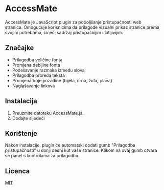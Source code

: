 # AccessMate

AccessMate je JavaScript plugin za poboljšanje pristupačnosti web stranica. Omogućuje korisnicima da prilagode vizualni prikaz stranice prema svojim potrebama, čineći sadržaj pristupačnijim i čitljivijim.

## Značajke

- Prilagodba veličine fonta
- Promjena debljine fonta
- Podešavanje razmaka između slova
- Prilagodba proreda teksta
- Promjena boje pozadine (bijela, crna, žuta, plava)
- Naglašavanje linkova

## Instalacija

1. Preuzmite datoteku AccessMate.js.
2. Dodajte sljedeći <script> tag u vašu HTML datoteku: <script src="path/to/AccessMate.js"></script>

## Korištenje

Nakon instalacije, plugin će automatski dodati gumb "Prilagodba pristupačnosti" u donji desni kut vaše stranice. Klikom na ovaj gumb otvara se panel s kontrolama za prilagodbu.

## Licenca

[MIT](https://choosealicense.com/licenses/mit/)
